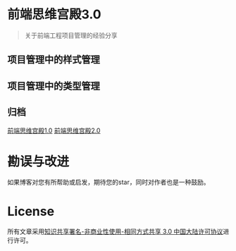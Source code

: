 # 前端思维宫殿3.0

> 关于前端工程项目管理的经验分享

## 项目管理中的样式管理

## 项目管理中的类型管理



## 归档
[前端思维宫殿1.0](https://github.com/coconilu/Blog/issues/171)
[前端思维宫殿2.0](https://github.com/coconilu/Blog/issues/173)

# 勘误与改进

如果博客对您有所帮助或启发，期待您的star，同时对作者也是一种鼓励。

# License

所有文章采用[知识共享署名-非商业性使用-相同方式共享 3.0 中国大陆许可协议](http://creativecommons.org/licenses/by-nc-sa/3.0/cn/)进行许可。
